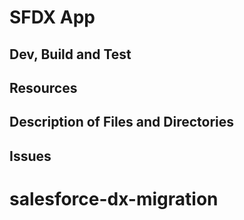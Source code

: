# SFDX  App

## Dev, Build and Test


## Resources


## Description of Files and Directories


## Issues


# salesforce-dx-migration
